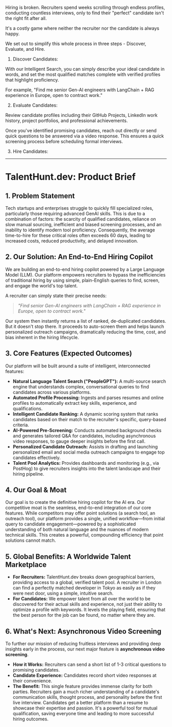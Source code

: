 Hiring is broken. Recruiters spend weeks scrolling through endless profiles, conducting countless interviews, only to find their "perfect" candidate isn't the right fit after all.

It's a costly game where neither the recruiter nor the candidate is always happy.

We set out to simplify this whole process in three steps - Discover, Evaluate, and Hire.

1. Discover Candidates:

With our Intelligent Search, you can simply describe your ideal candidate in words, and set the most qualified matches complete with verified profiles that highlight proficiency.

For example, "Find me senior Gen-AI engineers with LangChain + RAG experience in Europe, open to contract work."

2. Evaluate Candidates:

Review candidate profiles including their GitHub Projects, LinkedIn work history, project portfolios, and professional achievements.

Once you've identified promising candidates, reach out directly or send quick questions to be answered via a video response. This ensures a quick screening process before scheduling formal interviews.

3. Hire Candidates:

---

# TalentHunt.dev: Product Brief

## 1. Problem Statement

Tech startups and enterprises struggle to quickly fill specialized roles, particularly those requiring advanced GenAI skills. This is due to a combination of factors: the scarcity of qualified candidates, reliance on slow manual sourcing, inefficient and biased screening processes, and an inability to identify modern tool proficiency. Consequently, the average time-to-hire for these critical roles often exceeds 60 days, leading to increased costs, reduced productivity, and delayed innovation.

## 2. Our Solution: An End-to-End Hiring Copilot

We are building an end-to-end hiring copilot powered by a Large Language Model (LLM). Our platform empowers recruiters to bypass the inefficiencies of traditional hiring by using simple, plain-English queries to find, screen, and engage the world's top talent.

A recruiter can simply state their precise needs:

> _"Find senior Gen-AI engineers with LangChain + RAG experience in Europe, open to contract work."_

Our system then instantly returns a list of ranked, de-duplicated candidates. But it doesn't stop there. It proceeds to auto-screen them and helps launch personalized outreach campaigns, dramatically reducing the time, cost, and bias inherent in the hiring lifecycle.

## 3. Core Features (Expected Outcomes)

Our platform will be built around a suite of intelligent, interconnected features:

- **Natural Language Talent Search ("PeopleGPT"):** A multi-source search engine that understands complex, conversational queries to find candidates across various platforms.
- **Automated Profile Processing:** Ingests and parses resumes and online profiles to automatically extract key skills, experience, and qualifications.
- **Intelligent Candidate Ranking:** A dynamic scoring system that ranks candidates based on their match to the recruiter's specific, query-based criteria.
- **AI-Powered Pre-Screening:** Conducts automated background checks and generates tailored Q&A for candidates, including asynchronous video responses, to gauge deeper insights before the first call.
- **Personalized Candidate Outreach:** Assists in drafting and launching personalized email and social media outreach campaigns to engage top candidates effectively.
- **Talent Pool Analytics:** Provides dashboards and monitoring (e.g., via PostHog) to give recruiters insights into the talent landscape and their hiring pipeline.

## 4. Our Goal & Moat

Our goal is to create the definitive hiring copilot for the AI era. Our competitive moat is the seamless, end-to-end integration of our core features. While competitors may offer point solutions (a search tool, an outreach tool), our platform provides a single, unified workflow—from initial query to candidate engagement—powered by a sophisticated understanding of both natural language and the nuances of modern technical skills. This creates a powerful, compounding efficiency that point solutions cannot match.

## 5. Global Benefits: A Worldwide Talent Marketplace

- **For Recruiters:** TalentHunt.dev breaks down geographical barriers, providing access to a global, verified talent pool. A recruiter in London can find a perfectly matched developer in Tokyo as easily as if they were next door, using a simple, intuitive search.
- **For Candidates:** We empower talent from all over the world to be discovered for their actual skills and experience, not just their ability to optimize a profile with keywords. It levels the playing field, ensuring that the best person for the job can be found, no matter where they are.

## 6. What's Next: Asynchronous Video Screening

To further our mission of reducing fruitless interviews and providing deep insights early in the process, our next major feature is **asynchronous video screening**.

- **How it Works:** Recruiters can send a short list of 1-3 critical questions to promising candidates.
- **Candidate Experience:** Candidates record short video responses at their convenience.
- **The Benefit:** This single feature provides immense clarity for both parties. Recruiters gain a much richer understanding of a candidate's communication skills, thought process, and personality before the first live interview. Candidates get a better platform than a resume to showcase their expertise and passion. It's a powerful tool for mutual qualification, saving everyone time and leading to more successful hiring outcomes.
